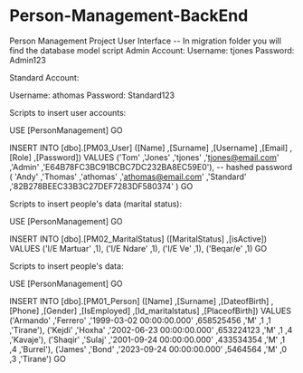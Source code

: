 # Person-Management-BackEnd
Person Management Project User Interface -- In migration folder you will find the database model script
Admin Account:
Username: tjones
Password: Admin123

Standard Account:

Username: athomas
Password: Standard123

Scripts to insert user accounts:

USE [PersonManagement]
GO

INSERT INTO [dbo].[PM03_User]
           ([Name]
           ,[Surname]
           ,[Username]
           ,[Email]
           ,[Role]
           ,[Password])
     VALUES
           ('Tom'
           ,'Jones'
           ,'tjones'
           ,'tjones@email.com'
           ,'Admin'
           ,'E64B78FC3BC91BCBC7DC232BA8EC59E0'), -- hashed password
		   (
		   'Andy'
           ,'Thomas'
           ,'athomas'
           ,'athomas@email.com'
           ,'Standard'
           ,'82B278BEEC33B3C27DEF7283DF580374'
		   )
GO


Scripts to insert people's data (marital status):

USE [PersonManagement]
GO

INSERT INTO [dbo].[PM02_MaritalStatus]
           ([MaritalStatus]
           ,[isActive])
     VALUES
           ('I/E Martuar'
           ,1),
		   ('I/E Ndare'
           ,1),
		   ('I/E Ve'
           ,1),
		   ('Beqar/e'
           ,1)
GO

Scripts to insert people's data:

USE [PersonManagement]
GO

INSERT INTO [dbo].[PM01_Person]
           ([Name]
           ,[Surname]
           ,[DateofBirth]
           ,[Phone]
           ,[Gender]
           ,[IsEmployed]
           ,[Id_maritalstatus]
           ,[PlaceofBirth])
     VALUES
           ('Armando'
           ,'Ferrero'
           ,'1999-03-02 00:00:00.000'
           ,658525456
           ,'M'
           ,1
           ,1
           ,'Tirane'),
		        ('Kejdi'
           ,'Hoxha'
           ,'2002-06-23 00:00:00.000'
           ,653224123
           ,'M'
           ,1
           ,4
           ,'Kavaje'),
		        ('Shaqir'
           ,'Sulaj'
           ,'2001-09-24 00:00:00.000'
           ,433534354
           ,'M'
           ,1
           ,4
           ,'Burrel'),
		        ('James'
           ,'Bond'
           ,'2023-09-24 00:00:00.000'
           ,5464564
           ,'M'
           ,0
           ,3
           ,'Tirane')
GO


